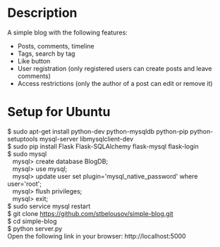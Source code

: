 # Description
A simple blog with the following features:
* Posts, comments, timeline
* Tags, search by tag
* Like button
* User registration (only registered users can create posts and leave comments)
* Access restrictions (only the author of a post can edit or remove it)

# Setup for Ubuntu
$ sudo apt-get install python-dev python-mysqldb python-pip python-setuptools mysql-server libmysqlclient-dev  
$ sudo pip install Flask Flask-SQLAlchemy flask-mysql flask-login  
$ sudo mysql  
&nbsp;&nbsp;&nbsp;mysql> create database BlogDB;  
&nbsp;&nbsp;&nbsp;mysql> use mysql;  
&nbsp;&nbsp;&nbsp;mysql> update user set plugin='mysql_native_password' where user='root';  
&nbsp;&nbsp;&nbsp;mysql> flush privileges;  
&nbsp;&nbsp;&nbsp;mysql> exit;  
$ sudo service mysql restart  
$ git clone https://github.com/stbelousov/simple-blog.git  
$ cd simple-blog  
$ python server.py  
Open the following link in your browser: http://localhost:5000
